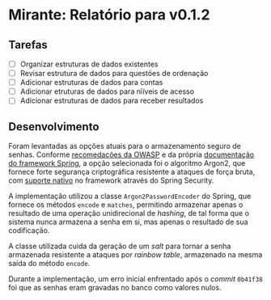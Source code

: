 # Mirante: Relatório para v0.1.2

## Tarefas
- [ ] Organizar estruturas de dados existentes
- [ ] Revisar estrutura de dados para questões de ordenação
- [ ] Adicionar estruturas de dados para contas
- [ ] Adicionar etruturas de dados para nĩíveis de acesso
- [ ] Adicionar estruturas de dados para receber resultados

## Desenvolvimento

Foram levantadas as opções atuais para o armazenamento seguro de senhas. Conforme [recomedações da OWASP][#1] e da própria [documentação do framework Spring][#2], a opção selecionada foi o algoritmo Argon2, que fornece forte segurança criptográfica resistente a ataques de força bruta, com [suporte nativo][#3] no framework através do Spring Security.

A implementação utilizou a classe `Argon2PasswordEncoder` do Spring, que fornece os métodos `encode` e `matches`, permitindo armazenar apenas o resultado de uma operação unidirecional de _hashing_, de tal forma que o sistema nunca armazena a senha em si, mas apenas o resultado de sua codificação.

A classe utilizada cuida da geração de um _salt_ para tornar a senha armazenada resistente a ataques por _rainbow table_, armazenado na mesma saída do método `encode`.

Durante a implementação, um erro inicial enfrentado após o _commit_ `0b41f38` foi que as senhas eram gravadas no banco como valores nulos.

[#1]: https://cheatsheetseries.owasp.org/cheatsheets/Password_Storage_Cheat_Sheet.html
[#2]: https://docs.spring.io/spring-security/reference/features/authentication/password-storage.html#authentication-password-storage-argon2
[#3]: https://docs.spring.io/spring-security/site/docs/6.2.1/api/org/springframework/security/crypto/argon2/Argon2PasswordEncoder.html#encode(java.lang.CharSequence)

